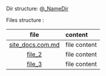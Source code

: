 Dir structure:
@[_NameDir](NameDir/_NameDir.md)

Files structure :

file | content
|:---:|:---|
[site_docs.com.md](site_docs.com.md) | file content |
[file_2](file_2) | file content 
[file_3](file_3) | file content 